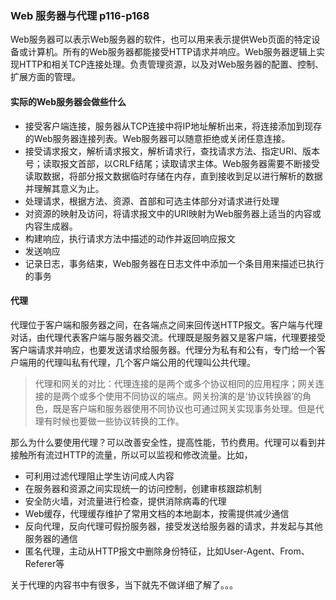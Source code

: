 ### Web 服务器与代理 p116-p168

Web服务器可以表示Web服务器的软件，也可以用来表示提供Web页面的特定设备或计算机。所有的Web服务器都能接受HTTP请求并响应。Web服务器逻辑上实现HTTP和相关TCP连接处理。负责管理资源，以及对Web服务器的配置、控制、扩展方面的管理。

#### 实际的Web服务器会做些什么

- 接受客户端连接，服务器从TCP连接中将IP地址解析出来，将连接添加到现存的Web服务器连接列表。Web服务器可以随意拒绝或关闭任意连接。
- 接受请求报文，解析请求报文，解析请求行，查找请求方法、指定URI、版本号；读取报文首部，以CRLF结尾；读取请求主体。Web服务器需要不断接受读取数据，将部分报文数据临时存储在内存，直到接收到足以进行解析的数据并理解其意义为止。
- 处理请求，根据方法、资源、首部和可选主体部分对请求进行处理
- 对资源的映射及访问，将请求报文中的URI映射为Web服务器上适当的内容或内容生成器。
- 构建响应，执行请求方法中描述的动作并返回响应报文
- 发送响应
- 记录日志，事务结束，Web服务器在日志文件中添加一个条目用来描述已执行的事务

#### 代理

代理位于客户端和服务器之间，在各端点之间来回传送HTTP报文。客户端与代理对话，由代理代表客户端与服务器交流。代理既是服务器又是客户端，代理要接受客户端请求并响应，也要发送请求给服务器。代理分为私有和公有，专门给一个客户端用的代理叫私有代理，几个客户端公用的代理叫公共代理。

> 代理和网关的对比：代理连接的是两个或多个协议相同的应用程序；网关连接的是两个或多个使用不同协议的端点。网关扮演的是‘协议转换器’的角色，既是客户端和服务器使用不同协议也可通过网关实现事务处理。但是代理有时候也要做一些协议转换的工作。

那么为什么要使用代理？可以改善安全性，提高性能，节约费用。代理可以看到并接触所有流过HTTP的流量，所以可以监视和修改流量。比如，

- 可利用过滤代理阻止学生访问成人内容
- 在服务器和资源之间实现统一的访问控制，创建审核跟踪机制
- 安全防火墙，对流量进行检查，提供消除病毒的代理
- Web缓存，代理缓存维护了常用文档的本地副本，按需提供减少通信
- 反向代理，反向代理可假扮服务器，接受发送给服务器的请求，并发起与其他服务器的通信
- 匿名代理，主动从HTTP报文中删除身份特征，比如User-Agent、From、Referer等

关于代理的内容书中有很多，当下就先不做详细了解了。。。
